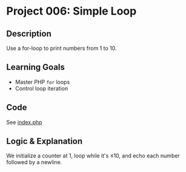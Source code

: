 # Project 006: Simple Loop

## Description
Use a for-loop to print numbers from 1 to 10.

## Learning Goals
- Master PHP `for` loops
- Control loop iteration

## Code
See [index.php](index.php)

## Logic & Explanation
We initialize a counter at 1, loop while it's ≤10, and echo each number followed by a newline.
